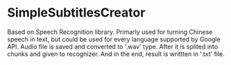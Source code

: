 # SimpleSubtitlesCreator
Based on Speech Recognition library.
Primarly used for turning Chinese speech in text, but could be used for every language supported by Google API.
Audio file is saved and converted to '.wav' type. After it is splited into chunks and given to recognizer. And in the end, result is writtten in '.txt' file.
